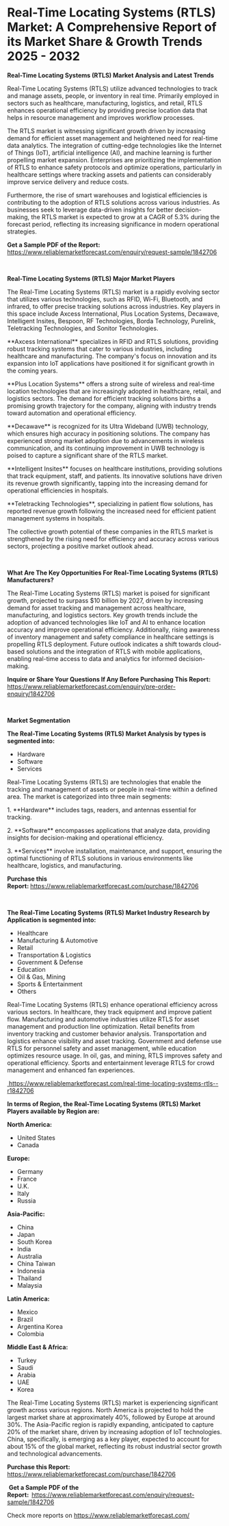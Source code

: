 <p><h1>Real-Time Locating Systems (RTLS) Market: A Comprehensive Report of its Market Share & Growth Trends 2025 - 2032</h1></p><p><strong>Real-Time Locating Systems (RTLS) Market Analysis and Latest Trends</strong></p>
<p><p>Real-Time Locating Systems (RTLS) utilize advanced technologies to track and manage assets, people, or inventory in real time. Primarily employed in sectors such as healthcare, manufacturing, logistics, and retail, RTLS enhances operational efficiency by providing precise location data that helps in resource management and improves workflow processes.</p><p>The RTLS market is witnessing significant growth driven by increasing demand for efficient asset management and heightened need for real-time data analytics. The integration of cutting-edge technologies like the Internet of Things (IoT), artificial intelligence (AI), and machine learning is further propelling market expansion. Enterprises are prioritizing the implementation of RTLS to enhance safety protocols and optimize operations, particularly in healthcare settings where tracking assets and patients can considerably improve service delivery and reduce costs.</p><p>Furthermore, the rise of smart warehouses and logistical efficiencies is contributing to the adoption of RTLS solutions across various industries. As businesses seek to leverage data-driven insights for better decision-making, the RTLS market is expected to grow at a CAGR of 5.3% during the forecast period, reflecting its increasing significance in modern operational strategies.</p></p>
<p><strong>Get a Sample PDF of the Report:&nbsp;</strong> <a href="https://www.reliablemarketforecast.com/enquiry/request-sample/1842706?utm_campaign=2890&utm_medium=2&utm_source=Github&utm_content=ia&utm_term=26032025&utm_id=real-time-locating-systems-rtls">https://www.reliablemarketforecast.com/enquiry/request-sample/1842706</a></p>
<p>&nbsp;</p>
<p><strong>Real-Time Locating Systems (RTLS) Major Market Players</strong></p>
<p><p>The Real-Time Locating Systems (RTLS) market is a rapidly evolving sector that utilizes various technologies, such as RFID, Wi-Fi, Bluetooth, and infrared, to offer precise tracking solutions across industries. Key players in this space include Axcess International, Plus Location Systems, Decawave, Intelligent Insites, Bespoon, RF Technologies, Borda Technology, Purelink, Teletracking Technologies, and Sonitor Technologies.</p><p>**Axcess International** specializes in RFID and RTLS solutions, providing robust tracking systems that cater to various industries, including healthcare and manufacturing. The company's focus on innovation and its expansion into IoT applications have positioned it for significant growth in the coming years.</p><p>**Plus Location Systems** offers a strong suite of wireless and real-time location technologies that are increasingly adopted in healthcare, retail, and logistics sectors. The demand for efficient tracking solutions births a promising growth trajectory for the company, aligning with industry trends toward automation and operational efficiency.</p><p>**Decawave** is recognized for its Ultra Wideband (UWB) technology, which ensures high accuracy in positioning solutions. The company has experienced strong market adoption due to advancements in wireless communication, and its continuing improvement in UWB technology is poised to capture a significant share of the RTLS market.</p><p>**Intelligent Insites** focuses on healthcare institutions, providing solutions that track equipment, staff, and patients. Its innovative solutions have driven its revenue growth significantly, tapping into the increasing demand for operational efficiencies in hospitals.</p><p>**Teletracking Technologies**, specializing in patient flow solutions, has reported revenue growth following the increased need for efficient patient management systems in hospitals. </p><p>The collective growth potential of these companies in the RTLS market is strengthened by the rising need for efficiency and accuracy across various sectors, projecting a positive market outlook ahead.</p></p>
<p>&nbsp;</p>
<p><strong>What Are The Key Opportunities For Real-Time Locating Systems (RTLS) Manufacturers?</strong></p>
<p><p>The Real-Time Locating Systems (RTLS) market is poised for significant growth, projected to surpass $10 billion by 2027, driven by increasing demand for asset tracking and management across healthcare, manufacturing, and logistics sectors. Key growth trends include the adoption of advanced technologies like IoT and AI to enhance location accuracy and improve operational efficiency. Additionally, rising awareness of inventory management and safety compliance in healthcare settings is propelling RTLS deployment. Future outlook indicates a shift towards cloud-based solutions and the integration of RTLS with mobile applications, enabling real-time access to data and analytics for informed decision-making.</p></p>
<p><strong>Inquire or Share Your Questions If Any Before Purchasing This Report:</strong> <a href="https://www.reliablemarketforecast.com/enquiry/pre-order-enquiry/1842706?utm_campaign=2890&utm_medium=2&utm_source=Github&utm_content=ia&utm_term=26032025&utm_id=real-time-locating-systems-rtls">https://www.reliablemarketforecast.com/enquiry/pre-order-enquiry/1842706</a></p>
<p>&nbsp;</p>
<p><strong>Market Segmentation</strong></p>
<p><strong>The Real-Time Locating Systems (RTLS) Market Analysis by types is segmented into:</strong></p>
<p><ul><li>Hardware</li><li>Software</li><li>Services</li></ul></p>
<p><p>Real-Time Locating Systems (RTLS) are technologies that enable the tracking and management of assets or people in real-time within a defined area. The market is categorized into three main segments: </p><p>1. **Hardware** includes tags, readers, and antennas essential for tracking.</p><p>2. **Software** encompasses applications that analyze data, providing insights for decision-making and operational efficiency.</p><p>3. **Services** involve installation, maintenance, and support, ensuring the optimal functioning of RTLS solutions in various environments like healthcare, logistics, and manufacturing.</p></p>
<p><strong>Purchase this Report:&nbsp;</strong><a href="https://www.reliablemarketforecast.com/purchase/1842706?utm_campaign=2890&utm_medium=2&utm_source=Github&utm_content=ia&utm_term=26032025&utm_id=real-time-locating-systems-rtls">https://www.reliablemarketforecast.com/purchase/1842706</a></p>
<p>&nbsp;</p>
<p><strong>The Real-Time Locating Systems (RTLS) Market Industry Research by Application is segmented into:</strong></p>
<p><ul><li>Healthcare</li><li>Manufacturing & Automotive</li><li>Retail</li><li>Transportation & Logistics</li><li>Government & Defense</li><li>Education</li><li>Oil & Gas, Mining</li><li>Sports & Entertainment</li><li>Others</li></ul></p>
<p><p>Real-Time Locating Systems (RTLS) enhance operational efficiency across various sectors. In healthcare, they track equipment and improve patient flow. Manufacturing and automotive industries utilize RTLS for asset management and production line optimization. Retail benefits from inventory tracking and customer behavior analysis. Transportation and logistics enhance visibility and asset tracking. Government and defense use RTLS for personnel safety and asset management, while education optimizes resource usage. In oil, gas, and mining, RTLS improves safety and operational efficiency. Sports and entertainment leverage RTLS for crowd management and enhanced fan experiences.</p></p>
<p><a href="https://www.reliablemarketforecast.com/real-time-locating-systems-rtls--r1842706?utm_campaign=2890&utm_medium=2&utm_source=Github&utm_content=ia&utm_term=26032025&utm_id=real-time-locating-systems-rtls">&nbsp;https://www.reliablemarketforecast.com/real-time-locating-systems-rtls--r1842706</a></p>
<p><strong>In terms of Region, the Real-Time Locating Systems (RTLS) Market Players available by Region are:</strong></p>
<p>
    <p> <strong> North America: </strong>
        <ul>
            <li>United States</li>
            <li>Canada</li>
        </ul>
        </p> 
    <p> <strong> Europe: </strong>
        <ul>
            <li>Germany</li>
            <li>France</li>
            <li>U.K.</li>
            <li>Italy</li>
            <li>Russia</li>
        </ul>
        </p> 
    <p> <strong> Asia-Pacific: </strong>
        <ul>
            <li>China</li>
            <li>Japan</li>
            <li>South Korea</li>
            <li>India</li>
            <li>Australia</li>
            <li>China Taiwan</li>
            <li>Indonesia</li>
            <li>Thailand</li>
            <li>Malaysia</li>
        </ul>
        </p> 
    <p> <strong> Latin America: </strong>
        <ul>
            <li>Mexico</li>
            <li>Brazil</li>
            <li>Argentina Korea</li>
            <li>Colombia</li>
        </ul>
        </p> 
    <p> <strong> Middle East & Africa: </strong>
        <ul>
            <li>Turkey</li>
            <li>Saudi</li>
            <li>Arabia</li>
            <li>UAE</li>
            <li>Korea</li>
        </ul>
    </p>
    </p>
<p><p>The Real-Time Locating Systems (RTLS) market is experiencing significant growth across various regions. North America is projected to hold the largest market share at approximately 40%, followed by Europe at around 30%. The Asia-Pacific region is rapidly expanding, anticipated to capture 20% of the market share, driven by increasing adoption of IoT technologies. China, specifically, is emerging as a key player, expected to account for about 15% of the global market, reflecting its robust industrial sector growth and technological advancements.</p></p>
<p><strong>Purchase this Report: </strong><a href="https://www.reliablemarketforecast.com/purchase/1842706?utm_campaign=2890&utm_medium=2&utm_source=Github&utm_content=ia&utm_term=26032025&utm_id=real-time-locating-systems-rtls">https://www.reliablemarketforecast.com/purchase/1842706</a></p>
<p>&nbsp;<strong>Get a Sample PDF of the Report:&nbsp;&nbsp;</strong><a href="https://www.reliablemarketforecast.com/enquiry/request-sample/1842706?utm_campaign=2890&utm_medium=2&utm_source=Github&utm_content=ia&utm_term=26032025&utm_id=real-time-locating-systems-rtls">https://www.reliablemarketforecast.com/enquiry/request-sample/1842706</a></p>
<p><strong></strong></p>
<p>Check more reports on <a href="https://www.reliablemarketforecast.com/?utm_campaign=2890&utm_medium=2&utm_source=Github&utm_content=ia&utm_term=26032025&utm_id=real-time-locating-systems-rtls">https://www.reliablemarketforecast.com/</a></p>
